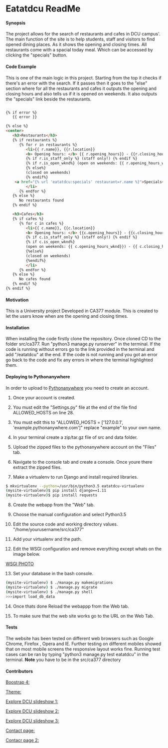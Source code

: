 
# Eatatdcu ReadMe

#### Synopsis

The project allows for the search of restaurants and cafes in DCU campus'. The main function of the site is to help students, staff and visitors to find opened dining places. As it shows the opening and closing times. All restaurants come with a spacial today meal. Which can be accessed by clicking the "specials" button.

#### Code Example

This is one of the main logic in this project. Starting from the top it checks if there's an error with the search. If it passes then it goes to the "else" section where for all the restaurants and cafes it outputs the opening and closing hours and also tells us if it is opened on weekends. It also outputs the "specials" link beside the restaurants.

``` HTML

{% if error %}
   {{ error }}

{% else %}
<center>
   <h3>Restaurants</h3>
   {% if restaurants %}
      {% for r in restaurants %}
         <li>{{ r.name}}, {{r.location}} 
         <b> Opening hours: </b> {{ r.opening_hours}} - {{r.closing_hours}} 
         {% if r.is_staff_only %} (staff only!) {% endif %}
         {% if r.is_open_wknd%} (open on weekends: {{ r.opening_hours_wknd}} - {{ r.closing_hours_wknd}})
         {% else%}
         (closed on weekends)
         {% endif%}
    <a href="{% url 'eatatdcu:specials' restaurant=r.name %}">Specials</a>
         </li>
      {% endfor %}
   {% else %}
      No restaurants found
   {% endif %}

   <h3>Cafes</h3>
   {% if cafes %}
      {% for c in cafes %}
         <li>{{ c.name}}, {{c.location}} 
         <b> Opening hours: </b> {{c.opening_hours}} - {{c.closing_hours}} 
         {% if c.is_staff_only %} (staff only!) {% endif %}
         {% if c.is_open_wknd%}
         (open on weekends: {{ c.opening_hours_wknd}}) - {{ c.closing_hours_wknd}})
         {%else%}
         (closed on weekends)
         {%endif%}
         </li>
      {% endfor %}
   {% else %}
      No cafes found
   {% endif %}
{% endif %}
```

#### Motivation

This is a University project Developed in CA377 module. This is created to let the users know when are the opening and closing times.

#### Installation

When installing the code firstly clone the repository. Once cloned CD to the folder src/ca377. Run "python3 manage.py runserver" in the terminal. If the code is running without errors go to the link provided in the terminal and add "/eatatdcu" at the end.
If the code is not running and you got an error go back to the code and fix any errors in where the terminal highlighted them.

#### Deploying to Pythonanywhere

In order to upload to [Pythonanywhere](https://www.pythonanywhere.com) you need to create an account.

1. Once your account is created.

1. You must edit the "Settings.py" file at the end of the file find ALLOWED_HOSTS on line 28.

1. You must edit this to "ALLOWED_HOSTS = ['127.0.0.1', 'example.pythonanywhere.com']" replace "example" to your own name.

1. In your terminal create a zip/tar.gz file of src and data folder.

1. Upload the zipped files to the pythonanywhere account on the "Files" tab.

1. Navigate to the console tab and create a console. Once youre there extract the zipped files.

1. Make a virtualenv to run Django and install required libraries.

 ```Bash
 $ mkvirtualenv --python=/usr/bin/python3.5 eatatdcu-virtualenv
(mysite-virtualenv)$ pip install django==1.11
(mysite-virtualenv)$ pip install requests
```

8. Create the webapp from the "Web" tab.

1. Choose the manual configuration and select Python3.5

1. Edit the source code and working directory values. "/home/yourusername/src/ca377"

1. Add your virtualenv and the path.

1. Edit the WSGI configuration and remove everything except whats on the image below.

[WSGI PHOTO](https://gitlab.computing.dcu.ie/jfoster/2019-ca377-EatAtDCU/wikis/uploads/a63ee3cdeb11649995bbdfcc0a47bb4a/image.png)

13. Set your database in the bash console.

```Bash
(mysite-virtualenv) $ ./manage.py makemigrations
(mysite-virtualenv) $ ./manage.py migrate
(mysite-virtualenv) $ ./manage.py shell
>>>import load_db_data
```

14. Once thats done Reload the webappp from the Web tab.

1. To make sure that the web site works go to the URL on the Web Tab.


#### Tests

The website has been tested on different web browsers such as Google Chrome, Firefox , Opera and IE. Further testing on different mobiles showed that on most mobile screens the responsive layout works fine. Running test cases can be ran by typing "python3 manage.py test eatatdcu" in the terminal.
 **Note** you have to be in the src/ca377 directory

#### Contributors

[Boostrap 4:](https://getbootstrap.com/)

[Theme:](https://codepen.io/adamabundis/pen/BWyEEZ)

[Explore DCU slideshow 1:](https://www.youtube.com/watch?v=KkzVFB3Ba_o)

[Explore DCU slideshow 2:](https://www.youtube.com/watch?v=7ZO2RTMNSAY)

[Explore DCU slideshow 3:](https://www.youtube.com/watch?v=nJWq74MHplc)

[Contact page:](https://codepen.io/stephanrusu/pen/QwKLJX)

[Contacr page 2:](https://www.youtube.com/watch?v=Iv93yjdvkWI)
